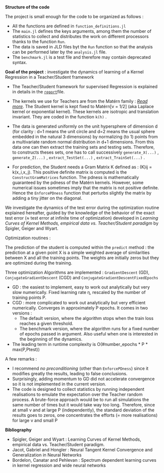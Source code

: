 **Structure of the code**

The project is small enough for the code to be organized as follows :
* All the functions are defined in `function_definitions.jl`
* The `main.jl` defines the keys arguments, among them the number of statistics to collect and distributes the work on different processors thanks to the function `Run`.
* The data is saved in JLD files byt the `Run` function so that the analysis can be performed later by the `analysis.jl` file.
* The `benchmark.jl` is a test file and therefore may contain deprecated syntax.

**Goal of the project** : investigate the dynamics of learning of a Kernel Regression in a Teacher/Student framework

* The Teacher/Student framework for supervised Regression is explained in details in the [`report`](#report.pdf)file.

* The kernels we use for Teachers are from the Matérn family : *[Read more](https://en.wikipedia.org/wiki/Mat%C3%A9rn_covariance_function)*. The Student kernel is kept fixed to Matérn[ν = 1/2]  (aka Laplace kernel or exponential kernel). These kernels are isotropic and translation invariant. They are coded in the function `k(h)` .

* The data is generated uniformly on the unit hypersphere of dimension d (for clarity : d=1 means the unit circle and d=2 means the usual sphere embedded in the natural 3 dimensions) by normalizing (to 1) points from a multivariate random normal distribution in d+1 dimensions. From this data one can then extract the training sets and testing sets. Therefore, to constructs theses sets, one has to call successively `generate_X(...)` ,  `generate_Z(...)` , `extract_TestSet(...)` , `extract_TrainSet(...)` .

* For prediction, the Student needs a Gram Matrix K defined as : (K)ij = k(x_i,x_j). This positive definite matrix is computed is the `ConstructGramMatrices` function. The pdness is mathematically guaranteed by the pdness of the Matérn kernels. However, some numerical issues sometimes imply that the matrix is not positive definite. Hence the `EnforcePDness` function that perturbs slightly the matrix by adding a tiny jitter on the diagonal.


We investigate the dynamics of the test error during the optimization routine explained hereafter, guided by the knowledge of the behavior of the exact test error (≈ test error at infinite time of optimization) developed in *Learning Curves of Kernel Methods, empirical data vs. Teacher/Student paradigm* by Spigler, Geiger and Wyart.

Optimization routines :

The prediction of the student is computed within the `predict` method : the prediction at a given point X is a simple weighted average of similarities between X and all the training points. The weights are initially zeros but they are optimized during the training.

Three optimization Algorithms are implemented : `GradientDescent` (GD), `ConjugateGradientDescent` (CGD) and `ConjugateGradientDescentFixedEpochs`
* GD : the easiest to implement, easy to work out analytically but very slow numerically. Fixed learning rate η, rescaled by the number of training points P.
* CGD : more complicated to work out analytically but very efficient numerically. Converges in approximately P epochs. It comes in two versions :
    * The default version, where the algorithm stops when the train loss reaches a given threshold.
    * The benchmark version, where the algorithm runs for a fixed number of epochs passed in argument. Also useful when one is interested in the beginning of the dynamics.
* The leading term in runtime complexity is O(#number_epochs * P * max(P,Ptest))

A few remarks :
* I recommend *no preconditioning* (other than `EnforcePDness`) since it modifies greatly the results, leading to false conclusions.
* Surprisingly, adding momentum to GD did not accelerate convergence so it is not implemented in the current version.
* The code is designed to collect statistics by running independent realisations to emulate the expectation over the Teacher random process. A brute-force approach would be to run all simulations the same number of times but it would take way too long. Therefore, since at small ν and at large P (independently), the standard deviation of the results goes to zeros, one concentrates the efforts (= more realisations) for large ν and small P

**Bibliography**
* Spigler, Geiger and Wyart : Learning Curves of Kernel Methods, empirical data vs. Teacher/Student paradigm.
* Jacot, Gabriel and Hongler : Neural Tangent Kernel Convergence and Generalization in Neural Networks
* Bordelon, Canatar and Pehlevan : Spectrum dependent learning curves in kernel regression and wide neural networks
